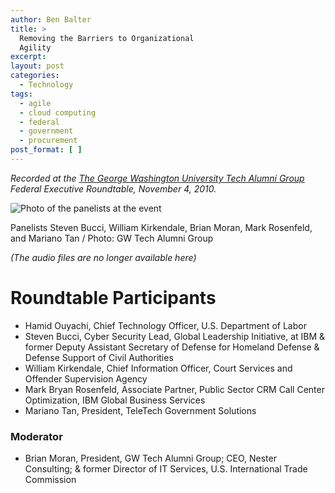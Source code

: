 ```yaml
---
author: Ben Balter
title: >
  Removing the Barriers to Organizational
  Agility
excerpt:
layout: post
categories:
  - Technology
tags:
  - agile
  - cloud computing
  - federal
  - government
  - procurement
post_format: [ ]
---
```


*Recorded at the [The George Washington University Tech Alumni Group](http://www.facebook.com/group.php?gid=154839957865223) Federal Executive Roundtable, November 4, 2010.*

![Photo of the panelists at the event](http://ben.balter.com/wp-content/uploads/2010/11/68153_493302469280_603259280_5451391_4928024_n-300x199.jpg "Steven Bucci, William Kirkendale, Brian Moran, Mark Rosenfeld, Mariano Tan ")

Panelists Steven Bucci, William Kirkendale, Brian Moran, Mark Rosenfeld, and Mariano Tan / Photo: GW Tech Alumni Group

*(The audio files are no longer available here)*

# Roundtable Participants

* Hamid Ouyachi, Chief Technology Officer, U.S. Department of Labor
* Steven Bucci, Cyber Security Lead, Global Leadership Initiative, at IBM & former Deputy Assistant Secretary of Defense for Homeland Defense & Defense Support of Civil Authorities
* William Kirkendale, Chief Information Officer, Court Services and Offender Supervision Agency
* Mark Bryan Rosenfeld, Associate Partner, Public Sector CRM Call Center Optimization, IBM Global Business Services
* Mariano Tan, President, TeleTech Government Solutions

### Moderator

* Brian Moran, President, GW Tech Alumni Group; CEO, Nester Consulting; & former Director of IT Services, U.S. International Trade Commission

[3]: http://ben.balter.com/wp-content/uploads/2010/11/Introduction.mp3

[4]: http://ben.balter.com/wp-content/uploads/2010/11/Introduction.mp3?torrent

[5]: http://ben.balter.com/wp-content/uploads/2010/11/Agile-v-Waterfall-Systems-Development.mp3

[6]: http://ben.balter.com/wp-content/uploads/2010/11/Agile-v-Waterfall-Systems-Development.mp3?torrent

[7]: http://ben.balter.com/wp-content/uploads/2010/11/Cloud-Computing-v-FISMA.mp3

[8]: http://ben.balter.com/wp-content/uploads/2010/11/Cloud-Computing-v-FISMA.mp3?torrent

[9]: http://ben.balter.com/wp-content/uploads/2010/11/Removing-Barriers-to-Organizational-Agility.mp3

[10]: http://ben.balter.com/wp-content/uploads/2010/11/Removing-Barriers-to-Organizational-Agility.mp3?torrent
